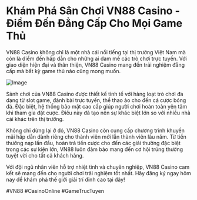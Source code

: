 # Khám Phá Sân Chơi VN88 Casino - Điểm Đến Đẳng Cấp Cho Mọi Game Thủ

VN88 Casino không chỉ là một nhà cái nổi tiếng tại thị trường Việt Nam mà còn là điểm đến hấp dẫn cho những ai đam mê các trò chơi trực tuyến. Với giao diện hiện đại và thân thiện, VN88 Casino mang đến trải nghiệm đẳng cấp mà bất kỳ game thủ nào cũng mong muốn.

![Image](https://github.com/user-attachments/assets/bd51ea9f-0666-407b-a7a7-98ead6de688c)

Sảnh chơi của VN88 Casino được thiết kế tinh tế với hàng loạt trò chơi đa dạng từ slot game, đánh bài trực tuyến, thể thao ảo cho đến cá cược bóng đá. Đặc biệt, hệ thống bảo mật cao cấp giúp người chơi hoàn toàn yên tâm khi tham gia đặt cược. Điều này đã tạo nên sự khác biệt lớn so với nhiều nhà cái khác trên thị trường.

Không chỉ dừng lại ở đó, VN88 Casino còn cung cấp chương trình khuyến mãi hấp dẫn dành riêng cho thành viên mới lẫn thành viên lâu năm. Từ tiền thưởng nạp lần đầu, hoàn trả tiền cược cho đến các giải thưởng đặc biệt trong các sự kiện lớn, VN88 luôn đảm bảo mang đến cơ hội trúng thưởng tuyệt vời cho tất cả khách hàng.

Với đội ngũ nhân viên hỗ trợ nhiệt tình và chuyên nghiệp, VN88 Casino cam kết sẽ mang đến cho người chơi trải nghiệm tốt nhất. Hãy đăng ký ngay hôm nay để khám phá thế giới giải trí đỉnh cao tại đây! 

#VN88 #CasinoOnline #GameTrucTuyen